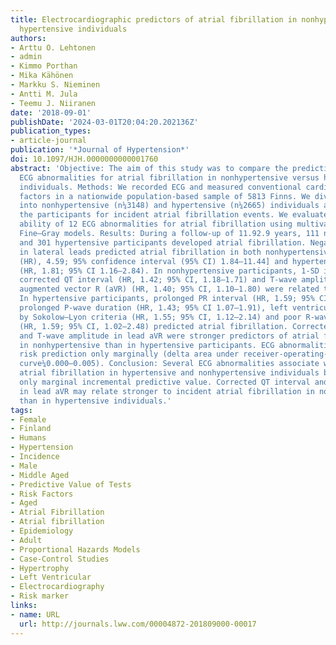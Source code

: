 ```yaml
---
title: Electrocardiographic predictors of atrial fibrillation in nonhypertensive and
  hypertensive individuals
authors:
- Arttu O. Lehtonen
- admin
- Kimmo Porthan
- Mika Kähönen
- Markku S. Nieminen
- Antti M. Jula
- Teemu J. Niiranen
date: '2018-09-01'
publishDate: '2024-03-01T20:04:20.202136Z'
publication_types:
- article-journal
publication: '*Journal of Hypertension*'
doi: 10.1097/HJH.0000000000001760
abstract: 'Objective: The aim of this study was to compare the predictive value of
  ECG abnormalities for atrial fibrillation in nonhypertensive versus hypertensive
  individuals. Methods: We recorded ECG and measured conventional cardiovascular risk
  factors in a nationwide population-based sample of 5813 Finns. We divided the participants
  into nonhypertensive (n¼3148) and hypertensive (n¼2665) individuals and followed
  the participants for incident atrial fibrillation events. We evaluated the predictive
  ability of 12 ECG abnormalities for atrial fibrillation using multivariable-adjusted
  Fine–Gray models. Results: During a follow-up of 11.92.9 years, 111 nonhypertensive
  and 301 hypertensive participants developed atrial fibrillation. Negative T wave
  in lateral leads predicted atrial fibrillation in both nonhypertensive [hazard ratio
  (HR), 4.59; 95% confidence interval (95% CI) 1.84–11.44] and hypertensive participants
  (HR, 1.81; 95% CI 1.16–2.84). In nonhypertensive participants, 1-SD increments in
  corrected QT interval (HR, 1.42; 95% CI, 1.18–1.71) and T-wave amplitude in lead
  augmented vector R (aVR) (HR, 1.40; 95% CI, 1.10–1.80) were related to atrial fibrillation.
  In hypertensive participants, prolonged PR interval (HR, 1.59; 95% CI 1.05–2.41),
  prolonged P-wave duration (HR, 1.43; 95% CI 1.07–1.91), left ventricular hypertrophy
  by Sokolow–Lyon criteria (HR, 1.55; 95% CI, 1.12–2.14) and poor R-wave progression
  (HR, 1.59; 95% CI, 1.02–2.48) predicted atrial fibrillation. Corrected QT interval
  and T-wave amplitude in lead aVR were stronger predictors of atrial fibrillation
  in nonhypertensive than in hypertensive participants. ECG abnormalities improved
  risk prediction only marginally (delta area under receiver-operating-characteristic
  curve¼0.000–0.005). Conclusion: Several ECG abnormalities associate with incident
  atrial fibrillation in hypertensive and nonhypertensive individuals but provide
  only marginal incremental predictive value. Corrected QT interval and T-wave amplitude
  in lead aVR may relate stronger to incident atrial fibrillation in nonhypertensive
  than in hypertensive individuals.'
tags:
- Female
- Finland
- Humans
- Hypertension
- Incidence
- Male
- Middle Aged
- Predictive Value of Tests
- Risk Factors
- Aged
- Atrial Fibrillation
- Atrial fibrillation
- Epidemiology
- Adult
- Proportional Hazards Models
- Case-Control Studies
- Hypertrophy
- Left Ventricular
- Electrocardiography
- Risk marker
links:
- name: URL
  url: http://journals.lww.com/00004872-201809000-00017
---
```

